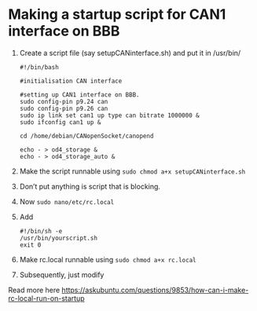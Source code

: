 # Making a startup script for CAN1 interface on BBB
1.	Create a script file (say setupCANinterface.sh) and put it in /usr/bin/

	```
	#!/bin/bash

	#initialisation CAN interface

	#setting up CAN1 interface on BBB.
	sudo config-pin p9.24 can
	sudo config-pin p9.26 can
	sudo ip link set can1 up type can bitrate 1000000 &
	sudo ifconfig can1 up &
	
	cd /home/debian/CANopenSocket/canopend

	echo - > od4_storage &
	echo - > od4_storage_auto &
	```
	
2.	Make the script runnable using `sudo chmod a+x setupCANinterface.sh`
3.	Don’t put anything is script that is blocking. 
4.	Now `sudo nano/etc/rc.local`
5.	Add 

	```
	#!/bin/sh -e
	/usr/bin/yourscript.sh
	exit 0
	```
	
6.	Make rc.local runnable using `sudo chmod a+x rc.local`
7.  Subsequently, just modify 

Read more here
https://askubuntu.com/questions/9853/how-can-i-make-rc-local-run-on-startup
